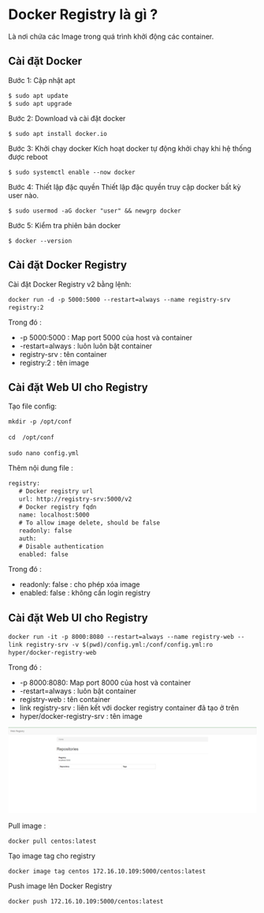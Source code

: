 # Docker Registry là gì ?

Là nơi chứa các Image trong quá trình khởi động các container.

## Cài đặt Docker

Bước 1: Cập nhật apt
```
$ sudo apt update
$ sudo apt upgrade
```

Bước 2: Download và cài đặt docker
```
$ sudo apt install docker.io
```

Bước 3: Khởi chạy docker
Kích hoạt docker tự động khởi chạy khi hệ thống được reboot
```
$ sudo systemctl enable --now docker
```

Bước 4: Thiết lập đặc quyền
Thiết lập đặc quyền truy cập docker bất kỳ user nào.
```
$ sudo usermod -aG docker "user" && newgrp docker
```

Bước 5: Kiểm tra phiên bản docker
```
$ docker --version
```

## Cài đặt Docker Registry

Cài đặt Docker Registry v2 bằng lệnh:
```
docker run -d -p 5000:5000 --restart=always --name registry-srv registry:2
```
Trong đó : 
- -p 5000:5000 : Map port 5000 của host và container
- -restart=always : luôn luôn bật container
- registry-srv : tên container
- registry:2 : tên image

## Cài đặt Web UI cho Registry

Tạo file config:
```
mkdir -p /opt/conf

cd  /opt/conf

sudo nano config.yml
```
Thêm nội dung file : 
```
registry:
   # Docker registry url
   url: http://registry-srv:5000/v2
   # Docker registry fqdn
   name: localhost:5000
   # To allow image delete, should be false
   readonly: false
   auth:
   # Disable authentication
   enabled: false
```
Trong đó :
- readonly: false : cho phép xóa image
- enabled: false : không cần login registry

## Cài đặt Web UI cho Registry

```
docker run -it -p 8000:8080 --restart=always --name registry-web --link registry-srv -v $(pwd)/config.yml:/conf/config.yml:ro hyper/docker-registry-web
```
Trong đó :
- -p 8000:8080: Map port 8000 của host và container
- -restart=always : luôn bật container
- registry-web : tên container
- link registry-srv : liên kết với docker registry container đã tạo ở trên
- hyper/docker-registry-srv : tên image

<img src="./Images/webUI.png" alt="Web UI" width="800" />

Pull image :
```
docker pull centos:latest
```

Tạo image tag cho registry
```
docker image tag centos 172.16.10.109:5000/centos:latest
```

Push image lên Docker Registry
```
docker push 172.16.10.109:5000/centos:latest
```


